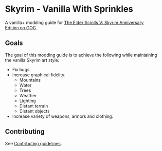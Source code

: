 # Skyrim - Vanilla With Sprinkles

A vanilla+ modding guide for [The Elder Scrolls V: Skyrim Anniversary Edition on GOG](https://www.gog.com/en/game/the_elder_scrolls_v_skyrim_anniversary_edition).

## Goals

The goal of this modding guide is to achieve the following while maintaining the vanilla Skyrim art style:

- Fix bugs.
- Increase graphical fidelity:
  - Mountains
  - Water
  - Trees
  - Weather
  - Lighting
  - Distant terrain
  - Distant objects
- Increase variety of weapons, armors and clothing.

## Contributing

See [Contributing guidelines](CONTRIBUTING.md).
